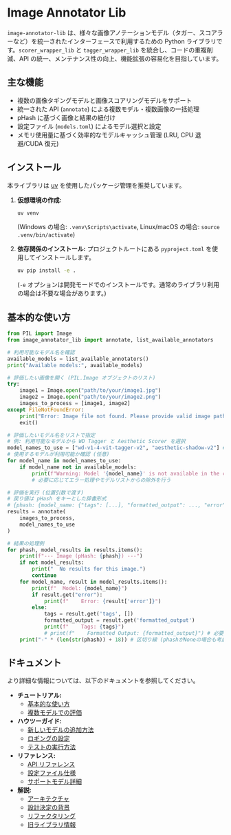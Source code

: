 # Image Annotator Lib

`image-annotator-lib` は、様々な画像アノテーションモデル（タガー、スコアラーなど）を統一されたインターフェースで利用するための Python ライブラリです。`scorer_wrapper_lib` と `tagger_wrapper_lib` を統合し、コードの重複削減、API の統一、メンテナンス性の向上、機能拡張の容易化を目指しています。

## 主な機能

- 複数の画像タギングモデルと画像スコアリングモデルをサポート
- 統一された API (`annotate`) による複数モデル・複数画像の一括処理
- pHash に基づく画像と結果の紐付け
- 設定ファイル (`models.toml`) によるモデル選択と設定
- メモリ使用量に基づく効率的なモデルキャッシュ管理 (LRU, CPU 退避/CUDA 復元)

## インストール

本ライブラリは [uv](https://github.com/astral-sh/uv) を使用したパッケージ管理を推奨しています。

1.  **仮想環境の作成:**

    ```bash
    uv venv
    ```

    (Windows の場合: `.venv\Scripts\activate`, Linux/macOS の場合: `source .venv/bin/activate`)

2.  **依存関係のインストール:**
    プロジェクトルートにある `pyproject.toml` を使用してインストールします。
    ```bash
    uv pip install -e .
    ```
    (`-e` オプションは開発モードでのインストールです。通常のライブラリ利用の場合は不要な場合があります。)

## 基本的な使い方

```python
from PIL import Image
from image_annotator_lib import annotate, list_available_annotators

# 利用可能なモデル名を確認
available_models = list_available_annotators()
print("Available models:", available_models)

# 評価したい画像を開く (PIL.Image オブジェクトのリスト)
try:
    image1 = Image.open("path/to/your/image1.jpg")
    image2 = Image.open("path/to/your/image2.png")
    images_to_process = [image1, image2]
except FileNotFoundError:
    print("Error: Image file not found. Please provide valid image paths.")
    exit()

# 評価したいモデル名をリストで指定
# 例: 利用可能なモデルから WD Tagger と Aesthetic Scorer を選択
model_names_to_use = ["wd-v1-4-vit-tagger-v2", "aesthetic-shadow-v2"] # 実際のモデル名に合わせてください
# 使用するモデルが利用可能か確認 (任意)
for model_name in model_names_to_use:
    if model_name not in available_models:
        print(f"Warning: Model '{model_name}' is not available in the current configuration.")
        # 必要に応じてエラー処理やモデルリストからの除外を行う

# 評価を実行 (位置引数で渡す)
# 戻り値は pHash をキーとした辞書形式
# {phash: {model_name: {"tags": [...], "formatted_output": ..., "error": ...}}}
results = annotate(
    images_to_process,
    model_names_to_use
)

# 結果の処理例
for phash, model_results in results.items():
    print(f"--- Image (pHash: {phash}) ---")
    if not model_results:
        print("  No results for this image.")
        continue
    for model_name, result in model_results.items():
        print(f"  Model: {model_name}")
        if result.get("error"):
            print(f"    Error: {result['error']}")
        else:
            tags = result.get('tags', [])
            formatted_output = result.get('formatted_output')
            print(f"    Tags: {tags}")
            # print(f"    Formatted Output: {formatted_output}") # 必要に応じて出力
    print("-" * (len(str(phash)) + 18)) # 区切り線 (phashがNoneの場合も考慮)

```

## ドキュメント

より詳細な情報については、以下のドキュメントを参照してください。

- **チュートリアル:**
  - [基本的な使い方](./docs/TUTORIALS/basic_usage.md)
  - [複数モデルでの評価](./docs/TUTORIALS/annotate_multiple_models.md)
- **ハウツーガイド:**
  - [新しいモデルの追加方法](./docs/HOW_TO_GUIDES/add_new_model.md)
  - [ロギングの設定](./docs/HOW_TO_GUIDES/configure_logging.md)
  - [テストの実行方法](./docs/HOW_TO_GUIDES/run_tests.md)
- **リファレンス:**
  - [API リファレンス](./docs/REFERENCE/api.md)
  - [設定ファイル仕様](./docs/REFERENCE/configuration.md)
  - [サポートモデル詳細](./docs/REFERENCE/models.md)
- **解説:**
  - [アーキテクチャ](./docs/EXPLANATION/architecture.md)
  - [設計決定の背景](./docs/EXPLANATION/design_decisions.md)
  - [リファクタリング](./docs/EXPLANATION/refactoring.md)
  - [旧ライブラリ情報](./docs/EXPLANATION/legacy_info.md)
